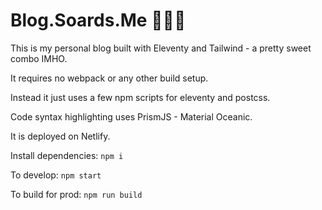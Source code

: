 # Blog.Soards.Me 👨🏻‍💻

This is my personal blog built with Eleventy and Tailwind - a pretty sweet combo IMHO.

It requires no webpack or any other build setup.

Instead it just uses a few npm scripts for eleventy and postcss.

Code syntax highlighting uses PrismJS - Material Oceanic.

It is deployed on Netlify.

Install dependencies:
`npm i`

To develop:
`npm start`

To build for prod:
`npm run build`
